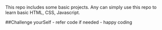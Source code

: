 This repo includes some basic projects. Any can simply use this repo to learn basic HTML, CSS, Javascript. 


##Challenge yourSelf - refer code if needed - happy coding

